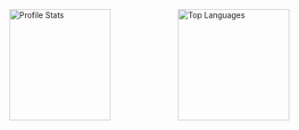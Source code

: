 <div style="display: flex; align-items: center;">
  <img src="https://github-readme-stats.vercel.app/api?username=koushik-ap24&show_icons=true&rank_icon=github&hide=issues&theme=algolia" alt="Profile Stats" style="height: 200px; width: 60%;">
  <img src="https://github-readme-stats.vercel.app/api/top-langs/?username=koushik-ap24&layout=donut&theme=algolia" alt="Top Languages" style="height: 200px;">
</div>
